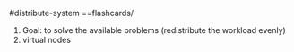 #distribute-system 
==flashcards/
1. Goal: to solve the available problems (redistribute the workload evenly)
2. virtual nodes